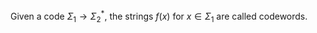 Given a code $\Sigma_{1}\to \Sigma_{2}^{*}$, the strings $f(x)$ for $x\in \Sigma_{1}$ are called codewords.